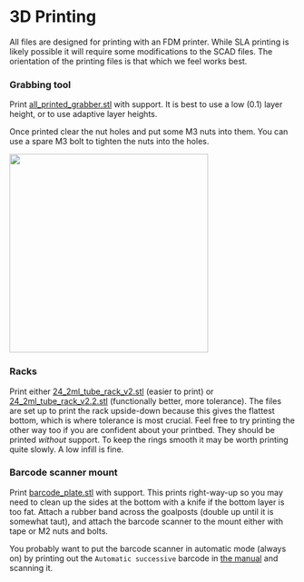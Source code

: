 # 3D Printing

All files are designed for printing with an FDM printer. While SLA printing is likely possible it will require some modifications to the SCAD files. The orientation of the printing files is that which we feel works best.

### Grabbing tool

Print [all_printed_grabber.stl](all_printed_grabber.stl) with support. It is best to use a low (0.1) layer height, or to use adaptive layer heights.

Once printed clear the nut holes and put some M3 nuts into them. You can use a spare M3 bolt to tighten the nuts into the holes.

<img src=https://github.com/theosanderson/tube_checkout/blob/master/Documentation/nuts2.jpg width=350>

### Racks

Print either [24_2ml_tube_rack_v2.stl](24_2ml_tube_rack_v2.stl) (easier to print) or [24_2ml_tube_rack_v2.2.stl](24_2ml_tube_rack_v2.2.stl) (functionally better, more tolerance). The files are set up to print the rack upside-down because this gives the flattest bottom, which is where tolerance is most crucial. Feel free to try printing the other way too if you are confident about your printbed. They should be printed *without* support. To keep the rings smooth it may be worth printing quite slowly. A low infill is fine.

### Barcode scanner mount

Print [barcode_plate.stl](https://github.com/theosanderson/tube_checkout/blob/master/SCAD/barcode_plate.stl) with support. This prints right-way-up so you may need to clean up the sides at the bottom with a knife if the bottom layer is too fat. Attach a rubber band across the goalposts (double up until it is somewhat taut), and attach the barcode scanner to the mount either with tape or M2 nuts and bolts.

You probably want to put the barcode scanner in automatic mode (always on) by printing out the `Automatic successive` barcode in [the manual](https://github.com/theosanderson/tube_checkout/blob/master/Documentation/Hardware/MagicBarcodes.pdf) and scanning it.
